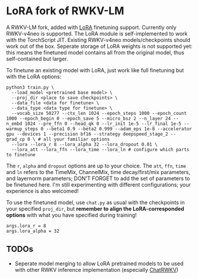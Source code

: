 # LoRA fork of RWKV-LM

A RWKV-LM fork, added with [LoRA](https://arxiv.org/abs/2106.09685) finetuning support.
Currently only RWKV-v4neo is supported.
The LoRA module is self-implemented to work with the TorchScript JIT.
Existing RWKV-v4neo models/checkpoints should work out of the box.
Seperate storage of LoRA weights is not supported yet: this means the finetuned model contains all from the original model, thus self-contained but larger.

To finetune an existing model with LoRA, just work like full finetuning but with the LoRA options:

```
python3 train.py \
  --load_model <pretrained base model> \
  --proj_dir <place to save checkpoints> \
  --data_file <data for finetune> \
  --data_type <data type for finetune> \
  --vocab_size 50277 --ctx_len 1024 --epoch_steps 1000 --epoch_count 1000 --epoch_begin 0 --epoch_save 5 --micro_bsz 2 --n_layer 24 --n_embd 1024 --pre_ffn 0 --head_qk 0 --lr_init 1e-5 --lr_final 1e-5 --warmup_steps 0 --beta1 0.9 --beta2 0.999 --adam_eps 1e-8 --accelerator gpu --devices 1 --precision bf16 --strategy deepspeed_stage_2 --grad_cp 0 \ # all your familiar options
  --lora --lora_r 8 --lora_alpha 32 --lora_dropout 0.01 \
  --lora_att --lora_ffn --lora_time --lora_ln # configure which parts to finetune
```

The `r`, `alpha` and `dropout` options are up to your choice.
The `att`, `ffn`, `time` and `ln` refers to the TimeMix, ChannelMix, time decay/first/mix parameters, and layernorm parameters; DON'T FORGET to add the set of parameters to be finetuned here.
I'm still experimenting with different configurations; your experience is also welcomed!

To use the finetuned model, use `chat.py` as usual with the checkpoints in your specified `proj_dir`, but **remember to align the LoRA-corresponded options** with what you have specified during training!

```
args.lora_r = 8
args.lora_alpha = 32
```

## TODOs

* Seperate model merging to allow LoRA pretrained models to be used with other RWKV inference implementation (especially [ChatRWKV](https://github.com/BlinkDL/ChatRWKV))
